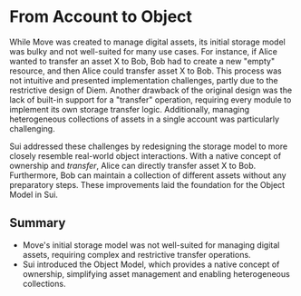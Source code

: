 # From Account to Object

While Move was created to manage digital assets, its initial storage model was bulky and not well-suited for many use cases. For instance, if Alice wanted to transfer an asset X to Bob, Bob had to create a new "empty" resource, and then Alice could transfer asset X to Bob. This process was not intuitive and presented implementation challenges, partly due to the restrictive design of Diem. Another drawback of the original design was the lack of built-in support for a "transfer" operation, requiring every module to implement its own storage transfer logic. Additionally, managing heterogeneous collections of assets in a single account was particularly challenging.

Sui addressed these challenges by redesigning the storage model to more closely resemble real-world object interactions. With a native concept of ownership and *transfer*, Alice can directly transfer asset X to Bob. Furthermore, Bob can maintain a collection of different assets without any preparatory steps. These improvements laid the foundation for the Object Model in Sui.

## Summary

- Move's initial storage model was not well-suited for managing digital assets, requiring complex and restrictive transfer operations.
- Sui introduced the Object Model, which provides a native concept of ownership, simplifying asset management and enabling heterogeneous collections.
